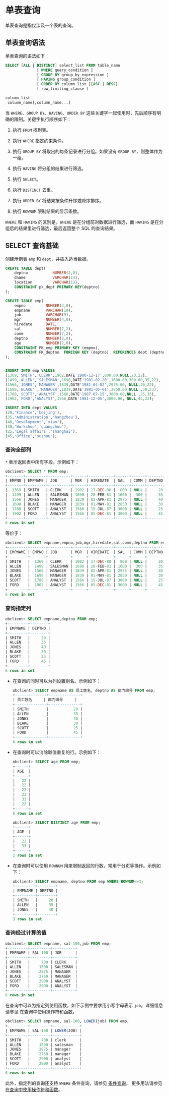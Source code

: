 # 单表查询

单表查询是指仅涉及一个表的查询。

## 单表查询语法

单表查询的语法如下：

```sql
SELECT [ALL | DISTINCT] select_list FROM table_name
              [ WHERE query_condition ]
              [ GROUP BY group_by_expression ]
              [ HAVING group_condition ]
              [ ORDER BY column_list ][ASC | DESC]
              [ row_limiting_clause ]

column_list：
 column_name[,column_name...] 
```

当 `WHERE`、`GROUP BY`、`HAVING`、`ORDER BY` 这些关键字一起使用时，先后顺序有明确的限制。关键字执行顺序如下：

1. 执行 `FROM` 找到表。

2. 执行 `WHERE` 指定约束条件。

3. 执行 `GROUP BY` 将取出的每条记录进行分组。如果没有 `GROUP BY`，则整体作为一组。

4. 执行 `HAVING` 将分组的结果进行筛选。

5. 执行 `SELECT`。

6. 执行 `DISTINCT` 去重。

7. 执行 `ORDER BY` 将结果按条件升序或降序排序。

8. 执行 `ROWNUM` 限制结果的显示条数。

`WHERE` 和 `HAVING` 的区别是，`WHERE` 是在分组前对数据进行筛选，而 `HAVING` 是在分组后的结果里进行筛选，最后返回整个 SQL 的查询结果。

## SELECT 查询基础

创建示例表 `emp` 和 `dept`，并插入适当数据。

```sql
CREATE TABLE dept(  
    deptno           NUMBER(2,0),  
    dname            VARCHAR(14),  
    location         VARCHAR(13),   
    CONSTRAINT pk_dept PRIMARY KEY(deptno)  
);

CREATE TABLE emp(  
    empno         NUMBER(4,0),  
    empname       VARCHAR(10),  
    job           VARCHAR(9),  
    mgr           NUMBER(4,0),  
    hiredate      DATE,  
    sal           NUMBER(7,2),  
    comm          NUMBER(7,2),        
    deptno        NUMBER(2,0), 
    age           NUMBER(2,0), 
    CONSTRAINT PK_emp PRIMARY KEY (empno), 
    CONSTRAINT FK_deptno  FOREIGN KEY (deptno)  REFERENCES dept (deptno)  
);


INSERT INTO emp VALUES
(1369,'SMITH','CLERK',1902,DATE'1980-12-17',800.00,NULL,20,22),
(1499,'ALLEN','SALESMAN',1698,DATE'1981-02-20',1600.00,300.00,35,22), 
(1566,'JONES','MANAGER',1839,DATE'1981-04-02',2975.00, NULL,40,22),    
(1698,'BLAKE' ,'MANAGER',1839,DATE'1981-05-01',2850.00,NULL ,30,33),    
(1788,'SCOTT','ANALYST',1566,DATE'1987-07-15',3000.00,NULL ,25,33),    
(1902,'FORD','ANALYST',1566,DATE'1981-12-05',3000.00, NULL,45,22);

INSERT INTO dept VALUES
(20,'Finance','beijing'),
(35,'Administration','hangzhou'), 
(40,'Development','xian'),    
(30,'Workshop','guangzhou'),    
(25,'Legal affairs','shanghai'),    
(45,'Office','suzhou');
```

### 查询全部列

`*` 表示返回表中所有字段。示例如下：

```sql
obclient> SELECT * FROM emp;
+-------+---------+----------+------+-----------+------+------+--------+------+
| EMPNO | EMPNAME | JOB      | MGR  | HIREDATE  | SAL  | COMM | DEPTNO | AGE  |
+-------+---------+----------+------+-----------+------+------+--------+------+
|  1369 | SMITH   | CLERK    | 1902 | 17-DEC-80 |  800 | NULL |     20 |   22 |
|  1499 | ALLEN   | SALESMAN | 1698 | 20-FEB-81 | 1600 |  300 |     35 |   22 |
|  1566 | JONES   | MANAGER  | 1839 | 02-APR-81 | 2975 | NULL |     40 |   22 |
|  1698 | BLAKE   | MANAGER  | 1839 | 01-MAY-81 | 2850 | NULL |     30 |   33 |
|  1788 | SCOTT   | ANALYST  | 1566 | 15-JUL-87 | 3000 | NULL |     25 |   33 |
|  1902 | FORD    | ANALYST  | 1566 | 05-DEC-81 | 3000 | NULL |     45 |   22 |
+-------+---------+----------+------+-----------+------+------+--------+------+
6 rows in set
```

等价于：

```sql
obclient> SELECT empname,empno,job,mgr,hiredate,sal,comm,deptno FROM emp;
+---------+-------+----------+------+-----------+------+------+--------+
| EMPNAME | EMPNO | JOB      | MGR  | HIREDATE  | SAL  | COMM | DEPTNO |
+---------+-------+----------+------+-----------+------+------+--------+
| SMITH   |  1369 | CLERK    | 1902 | 17-DEC-80 |  800 | NULL |     20 |
| ALLEN   |  1499 | SALESMAN | 1698 | 20-FEB-81 | 1600 |  300 |     35 |
| JONES   |  1566 | MANAGER  | 1839 | 02-APR-81 | 2975 | NULL |     40 |
| BLAKE   |  1698 | MANAGER  | 1839 | 01-MAY-81 | 2850 | NULL |     30 |
| SCOTT   |  1788 | ANALYST  | 1566 | 15-JUL-87 | 3000 | NULL |     25 |
| FORD    |  1902 | ANALYST  | 1566 | 05-DEC-81 | 3000 | NULL |     45 |
+---------+-------+----------+------+-----------+------+------+--------+
6 rows in set
```

### 查询指定列

```sql
obclient> SELECT empname,deptno FROM emp;
+---------+--------+
| EMPNAME | DEPTNO |
+---------+--------+
| SMITH   |     20 |
| ALLEN   |     35 |
| JONES   |     40 |
| BLAKE   |     30 |
| SCOTT   |     25 |
| FORD    |     45 |
+---------+--------+
6 rows in set
```

* 在查询的同时可以为列设置别名。示例如下：

  ```sql
  obclient> SELECT empname AS 员工姓名, deptno AS 部门编号 FROM emp;
  +--------------+--------------+
  | 员工姓名     | 部门编号     |
  +--------------+--------------+
  | SMITH        |           20 |
  | ALLEN        |           35 |
  | JONES        |           40 |
  | BLAKE        |           30 |
  | SCOTT        |           25 |
  | FORD         |           45 |
  +--------------+--------------+
  6 rows in set
  ```

* 在查询时可以消除取值重复的行。示例如下：

  ```sql
  obclient> SELECT age FROM emp;
  +------+
  | AGE  |
  +------+
  |   22 |
  |   22 |
  |   22 |
  |   33 |
  |   33 |
  |   22 |
  +------+
  6 rows in set
  
  obclient> SELECT DISTINCT age FROM emp;
  +------+
  | AGE  |
  +------+
  |   22 |
  |   33 |
  +------+
  2 rows in set
  ```

* 在查询时可以使用 `ROWNUM` 用来限制返回的行数，常用于分页等操作。示例如下：

  ```sql
  obclient> SELECT empname, deptno FROM emp WHERE ROWNUM<=3;
  +---------+--------+
  | EMPNAME | DEPTNO |
  +---------+--------+
  | SMITH   |     20 |
  | ALLEN   |     35 |
  | JONES   |     40 |
  +---------+--------+
  3 rows in set
  ```

### 查询经过计算的值

```sql
obclient> SELECT empname, sal-100,job FROM emp;
+---------+---------+----------+
| EMPNAME | SAL-100 | JOB      |
+---------+---------+----------+
| SMITH   |     700 | CLERK    |
| ALLEN   |    1500 | SALESMAN |
| JONES   |    2875 | MANAGER  |
| BLAKE   |    2750 | MANAGER  |
| SCOTT   |    2900 | ANALYST  |
| FORD    |    2900 | ANALYST  |
+---------+---------+----------+
6 rows in set
```

在查询中可以为指定列使用函数，如下示例中要求用小写字母表示 `job`。详细信息请参见 在查询中使用操作符和函数。

```sql
obclient> SELECT empname, sal-100, LOWER(job) FROM emp;
+---------+---------+------------+
| EMPNAME | SAL-100 | LOWER(JOB) |
+---------+---------+------------+
| SMITH   |     700 | clerk      |
| ALLEN   |    1500 | salesman   |
| JONES   |    2875 | manager    |
| BLAKE   |    2750 | manager    |
| SCOTT   |    2900 | analyst    |
| FORD    |    2900 | analyst    |
+---------+---------+------------+
6 rows in set
```

此外，指定列的查询还支持 `WHERE` 条件查询，请参见 [条件查询](../400.read-data-of-oracle-mode/400.sort-query-of-oracle-mode.md)。
更多用法请参见 [在查询中使用操作符和函数](900.execution-plan-of-oracle-mode/100.view-query-execution-plan-of-oracle-mode.md)。
